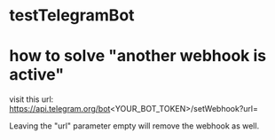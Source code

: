 # testTelegramBot

#  how to solve "another webhook is active"
visit this url: https://api.telegram.org/bot<YOUR_BOT_TOKEN>/setWebhook?url=

Leaving the "url" parameter empty will remove the webhook as well.